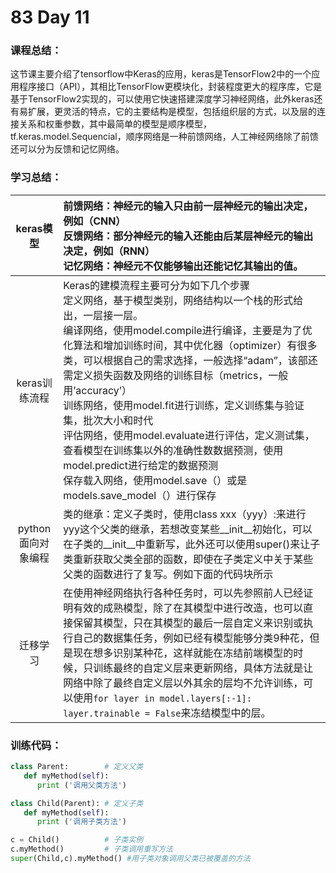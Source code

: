 # 83 Day 11
### 课程总结：
这节课主要介绍了tensorflow中Keras的应用，keras是TensorFlow2中的一个应用程序接口（API），其相比TensorFlow更模块化，封装程度更大的程序库，它是基于TensorFlow2实现的，可以使用它快速搭建深度学习神经网络，此外keras还有易扩展，更灵活的特点，它的主要结构是模型，包括组织层的方式，以及层的连接关系和权重参数，其中最简单的模型是顺序模型，tf.keras.model.Sequencial，顺序网络是一种前馈网络，人工神经网络除了前馈还可以分为反馈和记忆网络。
### 学习总结：

| keras模型        | 前馈网络：神经元的输入只由前一层神经元的输出决定，例如（CNN）<br />反馈网络：部分神经元的输入还能由后某层神经元的输出决定，例如（RNN）<br />记忆网络：神经元不仅能够输出还能记忆其输出的值。 |
| :---------------: | :----------------------------------------------------------- |
| keras训练流程 | Keras的建模流程主要可分为如下几个步骤<br />定义网络，基于模型类别，网络结构以一个栈的形式给出，一层接一层。<br />编译网络，使用model.compile进行编译，主要是为了优化算法和增加训练时间，其中优化器（optimizer）有很多类，可以根据自己的需求选择，一般选择“adam”，该部还需定义损失函数及网络的训练目标（metrics，一般用’accuracy’）<br />训练网络，使用model.fit进行训练，定义训练集与验证集，批次大小和时代<br />评估网络，使用model.evaluate进行评估，定义测试集，查看模型在训练集以外的准确性数数据预测，使用model.predict进行给定的数据预测<br />保存载入网络，使用model.save（）或是models.save_model（）进行保存 |
| python面向对象编程 | 类的继承：定义子类时，使用class xxx（yyy）:来进行yyy这个父类的继承，若想改变某些__init__初始化，可以在子类的__init__中重新写，此外还可以使用super()来让子类重新获取父类全部的函数，即使在子类定义中关于某些父类的函数进行了复写。例如下面的代码块所示 |
| 迁移学习   | 在使用神经网络执行各种任务时，可以先参照前人已经证明有效的成熟模型，除了在其模型中进行改造，也可以直接保留其模型，只在其模型的最后一层自定义来识别或执行自己的数据集任务，例如已经有模型能够分类9种花，但是现在想多识别某种花，这样就能在冻结前端模型的时候，只训练最终的自定义层来更新网络，具体方法就是让网络中除了最终自定义层以外其余的层均不允许训练，可以使用`for layer in model.layers[:-1]: layer.trainable = False`来冻结模型中的层。 |

### 训练代码：

```python
class Parent:        # 定义父类
   def myMethod(self):
      print ('调用父类方法')

class Child(Parent): # 定义子类
   def myMethod(self):
      print ('调用子类方法')

c = Child()          # 子类实例
c.myMethod()         # 子类调用重写方法
super(Child,c).myMethod() #用子类对象调用父类已被覆盖的方法
```

